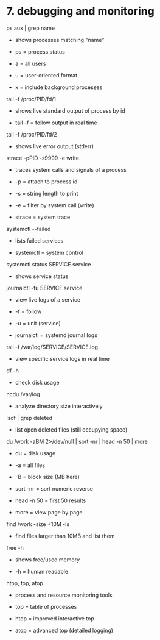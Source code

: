 # **7. debugging and monitoring**

ps aux | grep name

- shows processes matching "name"
    
- ps = process status
    
- a = all users
    
- u = user-oriented format
    
- x = include background processes
    

tail -f /proc/PID/fd/1

- shows live standard output of process by id
    
- tail -f = follow output in real time
    

tail -f /proc/PID/fd/2

- shows live error output (stderr)
    

strace -pPID -s9999 -e write

- traces system calls and signals of a process
    
- -p = attach to process id
    
- -s = string length to print
    
- -e = filter by system call (write)
    
- strace = system trace
    

systemctl --failed

- lists failed services
    
- systemctl = system control
    

systemctl status SERVICE.service

- shows service status
    

journalctl -fu SERVICE.service

- view live logs of a service
    
- -f = follow
    
- -u = unit (service)
    
- journalctl = systemd journal logs
    

tail -f /var/log/SERVICE/SERVICE.log

- view specific service logs in real time
    

df -h

- check disk usage
    

ncdu /var/log

- analyze directory size interactively
    

lsof | grep deleted

- list open deleted files (still occupying space)
    

du /work -aBM 2>/dev/null | sort -nr | head -n 50 | more

- du = disk usage
    
- -a = all files
    
- -B = block size (MB here)
    
- sort -nr = sort numeric reverse
    
- head -n 50 = first 50 results
    
- more = view page by page
    

find /work -size +10M -ls

- find files larger than 10MB and list them
    

free -h

- shows free/used memory
    
- -h = human readable
    

htop, top, atop

- process and resource monitoring tools
    
- top = table of processes
    
- htop = improved interactive top
    
- atop = advanced top (detailed logging)
    
